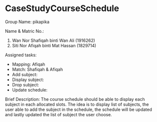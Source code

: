 # CaseStudyCourseSchedule

Group Name: pikapika

Name & Matric No.:
1. Wan Nor Shafiqah binti Wan Ali (1916262)
2. Siti Nor Afiqah binti Mat Hassan (1829714)

Assigned tasks:
- Mapping: Afiqah
- Match: Shafiqah & Afiqah
- Add subject:
- Display subject:
- Drop subject:
- Update schedule:

Brief Description:
The course schedule should be able to display each subject in each allocated slots. The idea is to display list of subjects, the user able to add the subject in the schedule, the schedule will be updated and lastly updated the list of subject the user choose.  
